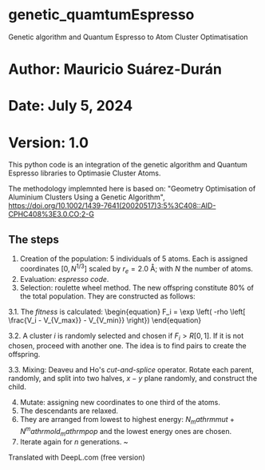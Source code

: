 # genetic_quamtumEspresso
Genetic algorithm and Quantum Espresso to Atom Cluster Optimatisation

# Author: Mauricio Suárez-Durán
# Date: July 5, 2024
# Version: 1.0


This python code is an integration of the genetic algorithm and Quantum Espresso libraries to Optimasie Cluster Atoms.

The methodology implemnted here is based on:
"Geometry Optimisation of Aluminium Clusters Using a Genetic Algorithm", 
<https://doi.org/10.1002/1439-7641(20020517)3:5%3C408::AID-CPHC408%3E3.0.CO;2-G>

## The steps

1. Creation of the population: 5 individuals of 5 atoms. Each is assigned coordinates $[0, N^{1/3}]$ scaled by $r_e=2.0$ Å; with $N$ the number of atoms.
2. Evaluation: *espresso code*.
3. Selection: roulette wheel method. The new offspring constitute 80% of the total population. They are constructed as follows:

3.1. The *fitness* is calculated:
 \begin{equation}
     F_i = \exp \left( -rho \left[ \frac{V_i - V_{V_max}} - V_{V_min}} \right})
 \end{equation}
  
  3.2. A cluster *i* is randomly selected and chosen if $F_i > R[0, 1]$. If it is not chosen, proceed with another one. The idea is to find pairs to create the offspring.

  3.3. Mixing: Deaveu and Ho's *cut-and-splice* operator. Rotate each parent, randomly, and split into two halves, $x-y$ plane randomly, and construct the child.

4. Mutate: assigning new coordinates to one third of the atoms.
5. The descendants are relaxed.
6. They are arranged from lowest to highest energy: $N_mathrm{mut}$ + $N^mathrm{old}_mathrm{pop}$ and the lowest energy ones are chosen.
7. Iterate again for $n$ generations. 
~                                             

Translated with DeepL.com (free version)
